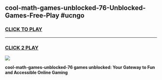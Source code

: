
## cool-math-games-unblocked-76-Unblocked-Games-Free-Play #ucngo
<h3>
<a href="https://us.freeplayer.one?title=cool-math-games-unblocked-76&ref=9M">CLICK TO PLAY</a></h3>
<hr>

<h3>
<a href="https://us.freeplayer.one?title=cool-math-games-unblocked-76&ref=9M">CLICK 2 PLAY</a>
  
</h3>

<a href="https://us.freeplayer.one?title=cool-math-games-unblocked-76&ref=9M"><img src="https://clearcache.store/games.png"></a>


**cool-math-games-unblocked-76 games unblocked: Your Gateway to Fun and Accessible Online Gaming**
